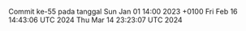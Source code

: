 Commit ke-55 pada tanggal Sun Jan 01 14:00 2023 +0100
Fri Feb 16 14:43:06 UTC 2024
Thu Mar 14 23:23:07 UTC 2024

